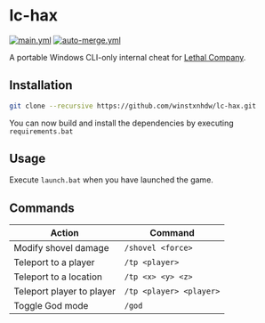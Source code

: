 # lc-hax

[![main.yml](https://github.com/winstxnhdw/lc-hax/actions/workflows/main.yml/badge.svg)](https://github.com/winstxnhdw/lc-hax/actions/workflows/main.yml)
[![auto-merge.yml](https://github.com/winstxnhdw/lc-hax/actions/workflows/auto-merge.yml/badge.svg)](https://github.com/winstxnhdw/lc-hax/actions/workflows/auto-merge.yml)

A portable Windows CLI-only internal cheat for [Lethal Company](https://en.wikipedia.org/wiki/Lethal_Company).

## Installation

```bash
git clone --recursive https://github.com/winstxnhdw/lc-hax.git
```

You can now build and install the dependencies by executing `requirements.bat`

## Usage

Execute `launch.bat` when you have launched the game.

## Commands

| Action                    | Command                 |
| ------------------------- | ----------------------- |
| Modify shovel damage      | `/shovel <force>`       |
| Teleport to a player      | `/tp <player>`          |
| Teleport to a location    | `/tp <x> <y> <z>`       |
| Teleport player to player | `/tp <player> <player>` |
| Toggle God mode           | `/god`                  |
